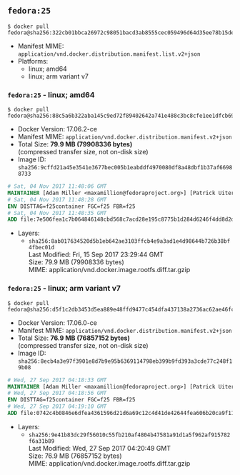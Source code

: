 ## `fedora:25`

```console
$ docker pull fedora@sha256:322cb01bbca26972c98051bacd3ab8555cec059496d64d35ee78b15de9ea0d06
```

-	Manifest MIME: `application/vnd.docker.distribution.manifest.list.v2+json`
-	Platforms:
	-	linux; amd64
	-	linux; arm variant v7

### `fedora:25` - linux; amd64

```console
$ docker pull fedora@sha256:88c5a6b322aba145c9ed72f89402642a741e488c3bc8cfe1ee1dfcb696c0af37
```

-	Docker Version: 17.06.2-ce
-	Manifest MIME: `application/vnd.docker.distribution.manifest.v2+json`
-	Total Size: **79.9 MB (79908336 bytes)**  
	(compressed transfer size, not on-disk size)
-	Image ID: `sha256:9cffd21a45e3541e3677bec005b1eabddf4970080df8a48dbf1b37af66988733`

```dockerfile
# Sat, 04 Nov 2017 11:48:06 GMT
MAINTAINER [Adam Miller <maxamillion@fedoraproject.org>] [Patrick Uiterwijk <patrick@puiterwijk.org>]
# Sat, 04 Nov 2017 11:48:28 GMT
ENV DISTTAG=f25container FGC=f25 FBR=f25
# Sat, 04 Nov 2017 11:48:35 GMT
ADD file:7e506fea1c7b064846148cbd568c7acd28e195c8775b1d284d6246f4dd8d2db2 in / 
```

-	Layers:
	-	`sha256:8ab017634520d5b1eb642ae3103ffcb4e9a3ad1e4d98644b726b38bf4fbec01d`  
		Last Modified: Fri, 15 Sep 2017 23:29:44 GMT  
		Size: 79.9 MB (79908336 bytes)  
		MIME: application/vnd.docker.image.rootfs.diff.tar.gzip

### `fedora:25` - linux; arm variant v7

```console
$ docker pull fedora@sha256:d5f1c2db3453d5ea889e48ffd9477c454dfa437138a2736ac62ae46fcc318f49
```

-	Docker Version: 17.06.0-ce
-	Manifest MIME: `application/vnd.docker.distribution.manifest.v2+json`
-	Total Size: **76.9 MB (76857152 bytes)**  
	(compressed transfer size, not on-disk size)
-	Image ID: `sha256:8ecb4a3e97f3901e8d7b9e95b6369114798eb399b9fd393a3cde77c248f19b08`

```dockerfile
# Wed, 27 Sep 2017 04:18:33 GMT
MAINTAINER [Adam Miller <maxamillion@fedoraproject.org>] [Patrick Uiterwijk <patrick@puiterwijk.org>]
# Wed, 27 Sep 2017 04:18:56 GMT
ENV DISTTAG=f25container FGC=f25 FBR=f25
# Wed, 27 Sep 2017 04:19:10 GMT
ADD file:0742c4b0846e6dfea4361596d21d6a69c12c4d41de42644fea606b20ca9f1109 in / 
```

-	Layers:
	-	`sha256:9e41b83dc29f56010c55fb210af4804b47581a91d1a5f962af915782f6a31b89`  
		Last Modified: Wed, 27 Sep 2017 04:20:49 GMT  
		Size: 76.9 MB (76857152 bytes)  
		MIME: application/vnd.docker.image.rootfs.diff.tar.gzip
